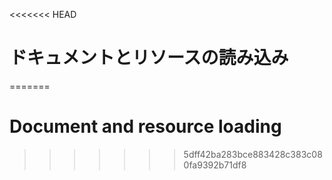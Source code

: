 
<<<<<<< HEAD
# ドキュメントとリソースの読み込み
=======
# Document and resource loading
>>>>>>> 5dff42ba283bce883428c383c080fa9392b71df8
